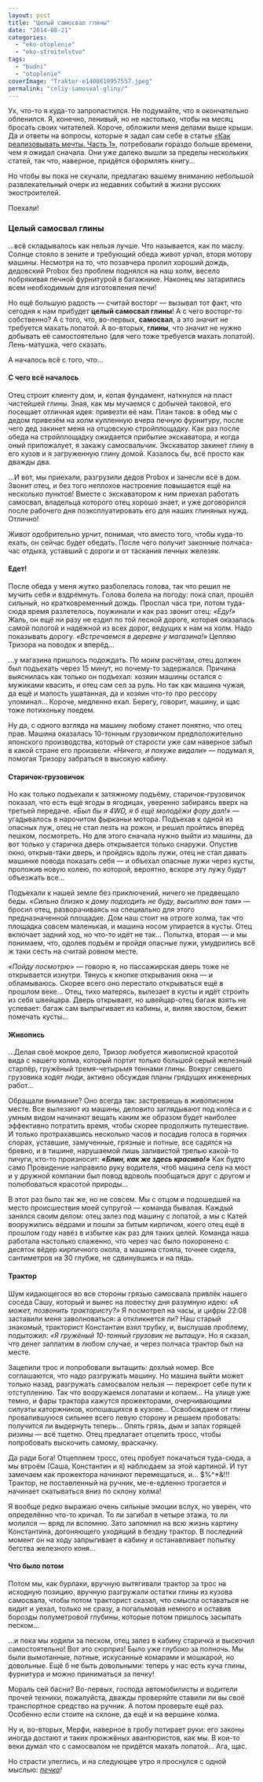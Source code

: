 ```yaml
---
layout: post
title: "Целый самосвал глины"
date: "2014-08-21"
categories: 
  - "eko-otoplenie"
  - "eko-stroitelstvo"
tags: 
  - "budni"
  - "otoplenie"
coverImage: "Traktor-e1408610957557.jpeg"
permalink: "celiy-samosval-gliny/"
---
```


Ух, что-то я куда-то запропастился. Не подумайте, что я окончательно обленился. Я, конечно, ленивый, но не настолько, чтобы на месяц бросать своих читателей. Короче, обложили меня делами выше крыши. Да и ответы на вопросы, которые я задал сам себе в статье [«Как реализовывать мечты. Часть 1»](/kak-realizovat-mechty-1/ "Как реализовывать мечты. Часть 1"), потребовали гораздо больше времени, чем я ожидал сначала. Они уже далеко вышли за пределы нескольких статей, так что, наверное, придётся оформлять книгу...

Но чтобы вы пока не скучали, предлагаю вашему вниманию небольшой развлекательный очерк из недавних событий в жизни русских экостроителей.

Поехали!

### Целый самосвал глины

...всё складывалось как нельзя лучше. Что называется, как по маслу. Солнце стояло в зените и требующий обеда живот урчал, вторя мотору машины. Несмотря на то, что позавчера пролил хороший дождь, дедовский Probox без проблем поднялся на наш холм, весело побрякивая печной фурнитурой в багажнике. Наконец мы затарились всем необходимым для изготовления печи!

Но ещё большую радость — считай восторг — вызывал тот факт, что сегодня к нам прибудет **целый самосвал глины**! А с чего восторг-то собственно? А с того, что, во-первых, **самосвал**, а это значит не требуется махать лопатой. А во-вторых, **глины**, что значит не нужно добывать её самостоятельно (для чего тоже требуется махать лопатой). Лень-матушка, чего сказать.

А началось всё с того, что...

#### С чего всё началось

Отец строит клиенту дом, и, копая фундамент, наткнулся на пласт чистейшей глины. Зная, как мы мучаемся с добычей таковой, его посещает отличная идея: привезти её нам. План таков: в обед мы с дедом привезём на холм купленную вчера печную фурнитуру, после чего дед закинет меня на отцовскую стройплощадку. Как раз после обеда на стройплощадку ожидается прибытие экскаватора, и когда оный припожалует, я закажу самосвальчик. Экскаватор закинет глину в его кузов и я загруженную глину домой. Казалось бы, всё просто как дважды два.

...И вот, мы приехали, разгрузили дедов Probox и занесли всё в дом. Звонит отец, и без того неплохое настроение повышается ещё на несколько пунктов! Вместе с экскаватором к ним приехал работать самосвал, владельца которого отец хорошо знает, и уже договорился после рабочего дня поэксплуатировать его для наших глиняных нужд. Отлично!

Живот одобрительно урчит, понимая, что вместо того, чтобы куда-то ехать, он сейчас будет обедать. После чего получит законные полчаса-час отдыха, уставший с дороги и от таскания печных железяк.

#### Едет!

После обеда у меня жутко разболелась голова, так что решил не мучить себя и вздремнуть. Голова болела на погоду: пока спал, прошёл сильный, но кратковременный дождь. Проспал часа три, потом туда-сюда время разлетелось, поужинали и как раз звонит отец: _«Еду!»_ Жаль, он ещё ни разу не ездил по той лесной дороге, которая оказалась самой пологой и надёжной из всех дорог, ведущих к нам на холм. Надо показывать дорогу. _«Встречаемся в деревне у магазина!»_ Цепляю Тризора на поводок и вперёд...

...у магазина пришлось подождать. По моим расчётам, отец должен был подъехать через 15 минут, но почему-то задержался. Причина выяснилась как только он подъехал: хозяин машины остался с мужиками квасить, и отец сам сел за руль. Но так как машина чужая, да ещё и малость ушатанная, да и хозяин что-то про рессору упоминал... Короче, медленно ехал. Берегу, говорит, машину, и щас тоже потихоньку поедем.

Ну да, с одного взгляда на машину любому станет понятно, что отец прав. Машина оказалась 10-тонным грузовичком предположительно японского производства, который от старости уже сам наверное забыл в какой стране его произвели. _«Ничего, и похуже видали»_ — подумал я, помогая Тризору забраться в высокую кабину.

#### Старичок-грузовичок

Но как только подъехали к затяжному подъёму, старичок-грузовичок показал, что есть ещё ягоды в ягодицах, уверенно забираясь вверх на третьей передаче. _«Был бы я 4WD, я б ещё молодёжи фору дал!»_ — угадывалось в нарочитом фырканьи мотора. Подъехав к одной из опасных луж, отец не стал лезть на рожон, и решил пройтись вперёд пешком, посмотреть. Но для этого сначала нужно выйти из машины, да вот только у старичка дверь открывается только снаружи. Опустив окно, открыв-таки дверь, и пройдясь вдоль лужи, отец не стал давать машинке повода показать себя — и объехал опасные лужи через кусты, проложив новую колею, по которой, вероятно, вскоре эту лужу будут объезжать все...

Подъехали к нашей земле без приключений, ничего не предвещало беды. _«Сильно близко к дому подходить не буду, высыплю вон там»_ — бросил отец, разворачиваясь на специально для этого предназначенной площадке. Дом наш стоит на отроге холма, так что площадка совсем маленькая, и машина носом упирается в кусты. Отец включает задний ход, но что-то идёт не так... Попытка, вторая — и мы понимаем, что, одолев подъём и пройдя опасные лужи, умудрились всё ж таки сесть на считай ровном месте.

_«Пойду посмотрю»_ — говорю я, но пассажирская дверь тоже не открывается изнутри. Тянусь к кнопке открывания окна — и обламываюсь. Скорее всего оно перестало открываться ещё в прошлом веке... Отец, тихо матерясь, вылезает в кусты и идёт строить из себя швейцара. Дверь открывает, но швейцар-отец багаж взять не успевает: багаж сам выпрыгивает из кабины, и, виляя хвостом, бежит помечать кусты...

#### Живопись

...Делая своё мокрое дело, Тризор любуется живописной красотой вида с нашего холма, который портит только большой серый железный старпёр, гружёный тремя-четырьмя тоннами глины. Вокруг севшего грузовика ходят люди, активно обсуждая планы грядущих инженерных работ...

Обращали внимание? Оно всегда так: застреваешь в живописном месте. Все вылезают из машины, деловито заглядывают под колёса и с умным видом начинают вещать каким же образом будет наиболее эффективно потратить время, чтобы скорее продолжить путешествие. И только протрахавшись несколько часов и посадив голоса в горячих спорах, уставшие, замученные, грязные и потные, все садятся на бревно, и в тишине, нарушаемой лишь заливистой трелью какой-то пичуги, кто-то произносит: **_«Блин, как же здесь красиво!»_** Как будто само Провидение направило руку водителя, чтоб машина села на мост и у дружной компании был повод вдоволь пообщаться друг с другом и полюбоваться красотой природы...

В этот раз было так же, но не совсем. Мы с отцом и подошедшей на место происшествия моей супругой — команда бывалая. Каждый занялся своим делом: отец залез под машину с лопатой, а мы с Катей вооружились вёдрами и пошли за битым кирпичом, коего отец ещё в прошлом году навёз в избытке как раз для таких целей. Команда наша работала настолько слаженно, что через час было похоронено с десяток вёдер кирпичного окола, а машина стояла, точнее сидела, сантиметров на 30 глубже, не сдвинувшись и на пядь.

#### Трактор

Шум кидающегося во все стороны грязью самосвала привлёк нашего соседа Сашу, который и вынес на повестку дня разумную идею: _«А может, позвонить трактористу?»_ Я посмотрел на часы, и цифры 22:08 заставили меня заволноваться: а откликнется ли? Наш старый знакомый, тракторист Константин взял трубку, и, выслушав проблему, подытожил: _«Я гружёный 10-тонный грузовик не вытащу»_. Но я сказал, что денег заплатим в любом случае, и через полчаса трактор был на месте.

Зацепили трос и попробовали вытащить: дохлый номер. Все соглашаются, что надо разгружать машину. Но машина выйти может только назад, разгружать самосвалом нельзя — перекроет себе пути к отступлению. Так что вооружаемся лопатами и копаем... На улице уже темно, и фары трактора кажутся прожекторами, очерчивающими силуэты каторжников, копошащихся в кузове... Освобождаем от глины провалившуюся сильнее всего левую сторону и решаем пробовать: получится ли выдернуть теперь... Опять грязь, дым и запах горящей ризины — всё тщетно. Отец предлагает отцепить тросс, чтобы попробовать выскочить самому, враскачку.

Да ради Бога! Отцепляем тросс, отец пробует покачаться туда-сюда, а мы втроём (Саша, Константин и я) наблюдаем за этой картиной. И тут замечаем как прожектора начинают перемещаться, и... $%^\*&!!! Трактор, не поставленный на ручник, ме-е-едленно трогается и начинает скатываться вниз по склону холма!

Я вообще редко выражаю очень сильные эмоции вслух, но уверен, что определённо что-то кричал. То ли загибал в четыре этажа, то ли молился — вряд ли вспомню. Зато запомнил на всю жизнь картину Константина, догоняющего уходящий в бездну трактор. В последний момент он на ходу запрыгивает в кабину и останавливает попытку бегства железного коня...

#### Что было потом

Потом мы, как бурлаки, вручную вытягивали трактор за трос на исходную позицию, вручную разгружали остатки глины из кузова самосвала, чтобы потом тракторист сказал, что смысла оставаться не видит и уехал, только не сразу, а погальмовав немного и оставив борозды полуметровой глубины, которые потом пришлось засыпать песком...

...и пока мы ходили за песком, отец залез в кабину старичка и выскочил самостоятельно! Вот это сюрприз! Было уже глубоко за полночь. Мы были вымотанные, потные, искусанные комарами и мошкарой, но довольные. Ещё б не быть довольными: теперь у нас есть куча глины, фурнитура и можно приниматься за печку!

Мораль сей басни? Во-первых, господа автомобилисты и водители прочей техники, пожалуйста, дважды проверяйте ставили ли вы своё транспортное средство на ручник. А потом проверьте ещё раз. Особенно если стоите на склоне, да ещё и на вершине холма.

Ну и, во-вторых, Мерфи, наверное в гробу потирает руки: его законы иногда достают и таких прожжёных авантюристов, как мы. В кои-то веки думал что с самосвалом не придётся махать лопатой... Ага, щас.

Но страсти улеглись, и на следующее утро я проснулся с одной мыслью: _[печка](/sohataya-chudo-pech/ "Сохатая чудо-печь")!_
